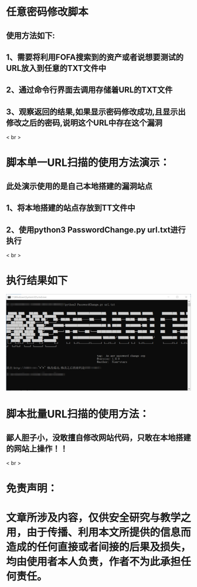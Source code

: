 # 任意密码修改脚本
## 使用方法如下:
## 1、需要将利用FOFA搜索到的资产或者说想要测试的URL放入到任意的TXT文件中
## 2、通过命令行界面去调用存储着URL的TXT文件
## 3、观察返回的结果,如果显示密码修改成功,且显示出修改之后的密码,说明这个URL中存在这个漏洞
< br >
# 脚本单一URL扫描的使用方法演示：
## 此处演示使用的是自己本地搭建的漏洞站点
## 1、将本地搭建的站点存放到TT文件中
## 2、使用python3 PasswordChange.py url.txt进行执行
< br >
# 执行结果如下
![示例](https://github.com/Nian-Stars/An-any-password-change-exp/blob/main/res.jpg)
# 脚本批量URL扫描的使用方法：
## 鄙人胆子小，没敢擅自修改网站代码，只敢在本地搭建的网站上操作！！
< br >
# 免责声明：
# 文章所涉及内容，仅供安全研究与教学之用，由于传播、利用本文所提供的信息而造成的任何直接或者间接的后果及损失，均由使用者本人负责，作者不为此承担任何责任。

